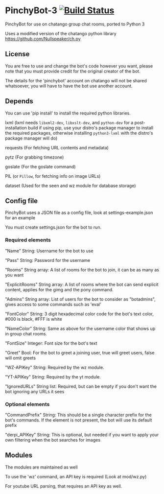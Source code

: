 # PinchyBot-3 [![Build Status](https://travis-ci.org/ZetaRift/PinchyBot-3.svg?branch=master)](https://travis-ci.org/ZetaRift/PinchyBot-3)
PinchyBot for use on chatango group chat rooms, ported to Python 3

Uses a modified version of the chatango python library https://github.com/Nullspeaker/ch.py

## License
You are free to use and change the bot's code however you want, please note that you must provide credit for the original creator of the bot.

The details for the 'pinchybot' account on chatango will not be shared whatsoever, you will have to have the bot use another account.

## Depends
You can use 'pip install' to install the required python libraries.

lxml
(lxml needs `libxml2-dev`, `libxslt-dev`, and `python-dev` for a post-installation build if using pip, use your distro's package manager to install the required packages, otherwise installing `python3-lxml` with the distro's package manager will do)

requests (For fetching URL contents and metadata)

pytz (For grabbing timezone)

goslate (For the goslate command)

PIL (or `Pillow`, for fetching info on image URLs)

dataset (Used for the seen and wz module for database storage)

## Config file
PinchyBot uses a JSON file as a config file, look at settings-example.json for an example

You must create settings.json for the bot to run.

### Required elements

"Name" String: Username for the bot to use

"Pass" String: Password for the username

"Rooms" String array: A list of rooms for the bot to join, it can be as many as you want

"ExplicitRooms" String array: A list of rooms where the bot can send explicit content, applies for the gimg and the pony command.

"Admins" String array: List of users for the bot to consider as "botadmins", gives access to some commands such as 'eval'

"FontColor" String: 3 digit hexadecimal color code for the bot's text color, #000 is black, #FFF is white

"NameColor" String: Same as above for the username color that shows up in group chat rooms.

"FontSize" Integer: Font size for the bot's text

"Greet" Bool: For the bot to greet a joining user, true will greet users, false will omit greets

"WZ-APIKey" String: Required by the wz module.

"YT-APIKey" String: Required by the yt module.

"IgnoredURLs" String list: Required, but can be empty if you don't want the bot ignoring any URLs it sees

### Optional elements

"CommandPrefix" String: This should be a single character prefix for the bot's commands. If the element is not present, the bot will use its default prefix

"derpi_APIKey" String: This is optional, but needed if you want to apply your own filtering when the bot searches for images

## Modules
The modules are maintained as well

To use the 'wz' command, an API key is required (Look at mod/wz.py)

For youtube URL parsing, that requires an API key as well.
